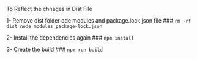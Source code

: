 To Reflect the chnages in Dist File 

 1- Remove dist folder ode modules and package.lock.json file 
    ### `rm -rf dist node_modules package-lock.json`

 2- Install the dependencies again 
    ### `npm install`  

 3- Create the build
    ### `npm run build`  
